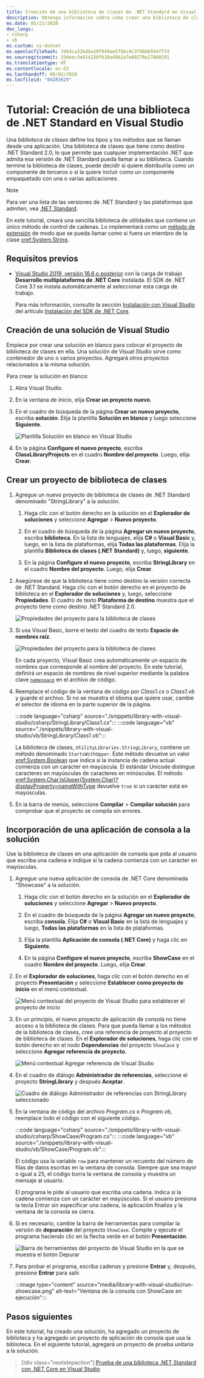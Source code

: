 ```yaml
---
title: Creación de una biblioteca de clases de .NET Standard en Visual Studio
description: Obtenga información sobre cómo crear una biblioteca de clases de .NET Standard mediante Visual Studio.
ms.date: 05/21/2020
dev_langs:
- csharp
- vb
ms.custom: vs-dotnet
ms.openlocfilehash: 7d64ca32bdbe20f949ae575bc4c3f9bbb594fffd
ms.sourcegitcommit: 33deec3e814238fb18a49b2a7e89278e27888291
ms.translationtype: HT
ms.contentlocale: es-ES
ms.lasthandoff: 06/02/2020
ms.locfileid: "84283629"
---
```

# <a name="tutorial-create-a-net-standard-library-in-visual-studio"></a>Tutorial: Creación de una biblioteca de .NET Standard en Visual Studio

Una *biblioteca de clases* define los tipos y los métodos que se llaman desde una aplicación. Una biblioteca de clases que tiene como destino .NET Standard 2.0, lo que permite que cualquier implementación .NET que admita esa versión de .NET Standard pueda llamar a su biblioteca. Cuando termine la biblioteca de clases, puede decidir si quiere distribuirla como un componente de terceros o si la quiere incluir como un componente empaquetado con una o varias aplicaciones.

> [!NOTE]
> Para ver una lista de las versiones de .NET Standard y las plataformas que admiten, vea [.NET Standard](../../standard/net-standard.md).

En este tutorial, creará una sencilla biblioteca de utilidades que contiene un único método de control de cadenas. Lo implementará como un [método de extensión](../../csharp/programming-guide/classes-and-structs/extension-methods.md) de modo que se pueda llamar como si fuera un miembro de la clase <xref:System.String>.

## <a name="prerequisites"></a>Requisitos previos

- [Visual Studio 2019, versión 16.6 o posterior](https://visualstudio.microsoft.com/downloads/?utm_medium=microsoft&utm_source=docs.microsoft.com&utm_campaign=inline+link&utm_content=download+vs2019) con la carga de trabajo **Desarrollo multiplataforma de .NET Core** instalada. El SDK de .NET Core 3.1 se instala automáticamente al seleccionar esta carga de trabajo.

  Para más información, consulte la sección [Instalación con Visual Studio](../install/sdk.md?pivots=os-windows#install-with-visual-studio) del artículo [Instalación del SDK de .NET Core](../install/sdk.md?pivots=os-windows).

## <a name="create-a-visual-studio-solution"></a>Creación de una solución de Visual Studio

Empiece por crear una solución en blanco para colocar el proyecto de biblioteca de clases en ella. Una solución de Visual Studio sirve como contenedor de uno o varios proyectos. Agregará otros proyectos relacionados a la misma solución.

Para crear la solución en blanco:

1. Abra Visual Studio.

2. En la ventana de inicio, elija **Crear un proyecto nuevo**.

3. En el cuadro de búsqueda de la página **Crear un nuevo proyecto**, escriba **solución**. Elija la plantilla **Solución en blanco** y luego seleccione **Siguiente**.

   ![Plantilla Solución en blanco en Visual Studio](media/library-with-visual-studio/blank-solution.png)

4. En la página **Configure el nuevo proyecto**, escriba **ClassLibraryProjects** en el cuadro **Nombre del proyecto**. Luego, elija **Crear**.

## <a name="create-a-class-library-project"></a>Crear un proyecto de biblioteca de clases

1. Agregue un nuevo proyecto de biblioteca de clases de .NET Standard denominado "StringLibrary" a la solución.

   1. Haga clic con el botón derecho en la solución en el **Explorador de soluciones** y seleccione **Agregar** > **Nuevo proyecto**.

   1. En el cuadro de búsqueda de la página **Agregar un nuevo proyecto**, escriba **biblioteca**. En la lista de lenguajes, elija **C#** o **Visual Basic** y, luego, en la lista de plataformas, elija **Todas las plataformas**. Elija la plantilla **Biblioteca de clases (.NET Standard)** y, luego, **siguiente**.

   1. En la página **Configure el nuevo proyecto**, escriba **StringLibrary** en el cuadro **Nombre del proyecto**. Luego, elija **Crear**.

1. Asegúrese de que la biblioteca tiene como destino la versión correcta de .NET Standard. Haga clic con el botón derecho en el proyecto de biblioteca en el **Explorador de soluciones** y, luego, seleccione **Propiedades**. El cuadro de texto **Plataforma de destino** muestra que el proyecto tiene como destino .NET Standard 2.0.

   ![Propiedades del proyecto para la biblioteca de clases](./media/library-with-visual-studio/library-project-properties.png)

1. Si usa Visual Basic, borre el texto del cuadro de texto **Espacio de nombres raíz**.

   ![Propiedades del proyecto para la biblioteca de clases](./media/library-with-visual-studio/vb/library-project-properties.png)

   En cada proyecto, Visual Basic crea automáticamente un espacio de nombres que corresponde al nombre del proyecto. En este tutorial, definirá un espacio de nombres de nivel superior mediante la palabra clave [`namespace`](../../visual-basic/language-reference/statements/namespace-statement.md) en el archivo de código.

1. Reemplace el código de la ventana de código por *Class1.cs* o *Class1.vb* y guarde el archivo. Si no se muestra el idioma que quiere usar, cambie el selector de idioma en la parte superior de la página.

   :::code language="csharp" source="./snippets/library-with-visual-studio/csharp/StringLibrary/Class1.cs":::
   :::code language="vb" source="./snippets/library-with-visual-studio/vb/StringLibrary/Class1.vb":::

   La biblioteca de clases, `UtilityLibraries.StringLibrary`, contiene un método denominado `StartsWithUpper`. Este método devuelve un valor <xref:System.Boolean> que indica si la instancia de cadena actual comienza con un carácter en mayúscula. El estándar Unicode distingue caracteres en mayúsculas de caracteres en minúsculas. El método <xref:System.Char.IsUpper(System.Char)?displayProperty=nameWithType> devuelve `true` si un carácter está en mayúsculas.

1. En la barra de menús, seleccione **Compilar** > **Compilar solución** para comprobar que el proyecto se compila sin errores.

## <a name="add-a-console-app-to-the-solution"></a>Incorporación de una aplicación de consola a la solución

Use la biblioteca de clases en una aplicación de consola que pida al usuario que escriba una cadena e indique si la cadena comienza con un carácter en mayúsculas.

1. Agregue una nueva aplicación de consola de .NET Core denominada "Showcase" a la solución.

   1. Haga clic con el botón derecho en la solución en el **Explorador de soluciones** y seleccione **Agregar** > **Nuevo proyecto**.

   1. En el cuadro de búsqueda de la página **Agregar un nuevo proyecto**, escriba **consola**. Elija **C#** o **Visual Basic** en la lista de lenguajes y luego, **Todas las plataformas** en la lista de plataformas.

   1. Elija la plantilla **Aplicación de consola (.NET Core)** y haga clic en **Siguiente**.

   1. En la página **Configure el nuevo proyecto**, escriba **ShowCase** en el cuadro **Nombre del proyecto**. Luego, elija **Crear**.

1. En el **Explorador de soluciones**, haga clic con el botón derecho en el proyecto **Presentación** y seleccione **Establecer como proyecto de inicio** en el menú contextual.

   ![Menú contextual del proyecto de Visual Studio para establecer el proyecto de inicio](media/library-with-visual-studio/set-startup-project-context-menu.png)

1. En un principio, el nuevo proyecto de aplicación de consola no tiene acceso a la biblioteca de clases. Para que pueda llamar a los métodos de la biblioteca de clases, cree una referencia de proyecto al proyecto de biblioteca de clases. En el **Explorador de soluciones**, haga clic con el botón derecho en el nodo **Dependencias** del proyecto `ShowCase` y seleccione **Agregar referencia de proyecto**.

   ![Menú contextual Agregar referencia de Visual Studio](media/library-with-visual-studio/add-reference-context-menu.png)

1. En el cuadro de diálogo **Administrador de referencias**, seleccione el proyecto **StringLibrary** y después **Aceptar**.

   ![Cuadro de diálogo Administrador de referencias con StringLibrary seleccionado](media/library-with-visual-studio/manage-project-references.png)

1. En la ventana de código del archivo *Program.cs* o *Program.vb*, reemplace todo el código con el siguiente código.

   :::code language="csharp" source="./snippets/library-with-visual-studio/csharp/ShowCase/Program.cs":::
   :::code language="vb" source="./snippets/library-with-visual-studio/vb/ShowCase/Program.vb":::

   El código usa la variable `row` para mantener un recuento del número de filas de datos escritas en la ventana de consola. Siempre que sea mayor o igual a 25, el código borra la ventana de consola y muestra un mensaje al usuario.

   El programa le pide al usuario que escriba una cadena. Indica si la cadena comienza con un carácter en mayúsculas. Si el usuario presiona la tecla Entrar sin especificar una cadena, la aplicación finaliza y la ventana de la consola se cierra.

1. Si es necesario, cambie la barra de herramientas para compilar la versión de **depuración** del proyecto `ShowCase`. Compile y ejecute el programa haciendo clic en la flecha verde en el botón **Presentación**.

   ![Barra de herramientas del proyecto de Visual Studio en la que se muestra el botón Depurar](media/library-with-visual-studio/visual-studio-project-toolbar.png)

1. Para probar el programa, escriba cadenas y presione **Entrar** y, después, presione **Entrar** para salir.

   :::image type="content" source="media/library-with-visual-studio/run-showcase.png" alt-text="Ventana de la consola con ShowCase en ejecución":::

## <a name="next-steps"></a>Pasos siguientes

En este tutorial, ha creado una solución, ha agregado un proyecto de biblioteca y ha agregado un proyecto de aplicación de consola que usa la biblioteca. En el siguiente tutorial, agregará un proyecto de prueba unitaria a la solución.

> [!div class="nextstepaction"]
> [Prueba de una biblioteca .NET Standard con .NET Core en Visual Studio](testing-library-with-visual-studio.md)
